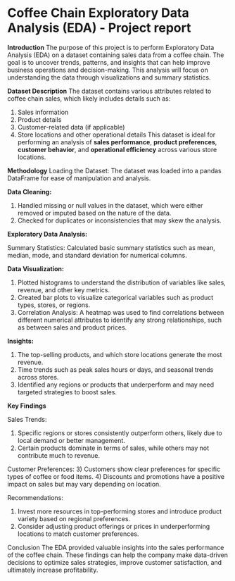 # Coffee Chain Exploratory Data Analysis (EDA) - Project report

**Introduction**
The purpose of this project is to perform Exploratory Data Analysis (EDA) on a dataset containing sales data from a coffee chain. The goal is to uncover trends, patterns, and insights that can help improve business operations and decision-making. This analysis will focus on understanding the data through visualizations and summary statistics.

**Dataset Description**
The dataset contains various attributes related to coffee chain sales, which likely includes details such as:

1) Sales information
2) Product details
3) Customer-related data (if applicable)
4) Store locations and other operational details
This dataset is ideal for performing an analysis of **sales performance**, **product preferences**, **customer behavior**, and **operational efficiency** across various store locations.

**Methodology**
Loading the Dataset: The dataset was loaded into a pandas DataFrame for ease of manipulation and analysis.

**Data Cleaning:**

1) Handled missing or null values in the dataset, which were either removed or imputed based on the nature of the data.
2) Checked for duplicates or inconsistencies that may skew the analysis.
   
**Exploratory Data Analysis:**

Summary Statistics: Calculated basic summary statistics such as mean, median, mode, and standard deviation for numerical columns.

**Data Visualization:**
1) Plotted histograms to understand the distribution of variables like sales, revenue, and other key metrics.
2) Created bar plots to visualize categorical variables such as product types, stores, or regions.
3) Correlation Analysis: A heatmap was used to find correlations between different numerical attributes to identify any strong relationships, such as between sales and product prices.

**Insights:**

1) The top-selling products, and which store locations generate the most revenue.
2) Time trends such as peak sales hours or days, and seasonal trends across stores.
3) Identified any regions or products that underperform and may need targeted strategies to boost sales.

**Key Findings**

Sales Trends:
1) Specific regions or stores consistently outperform others, likely due to local demand or better management.
2) Certain products dominate in terms of sales, while others may not contribute much to revenue.

Customer Preferences:
3) Customers show clear preferences for specific types of coffee or food items.
4) Discounts and promotions have a positive impact on sales but may vary depending on location.

Recommendations:
1) Invest more resources in top-performing stores and introduce product variety based on regional preferences.
2) Consider adjusting product offerings or prices in underperforming locations to match customer preferences.

Conclusion
The EDA provided valuable insights into the sales performance of the coffee chain. These findings can help the company make data-driven decisions to optimize sales strategies, improve customer satisfaction, and ultimately increase profitability.
